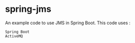 # spring-jms

An example code to use JMS in Spring Boot. This code uses :

    Spring Boot
    ActiveMQ
